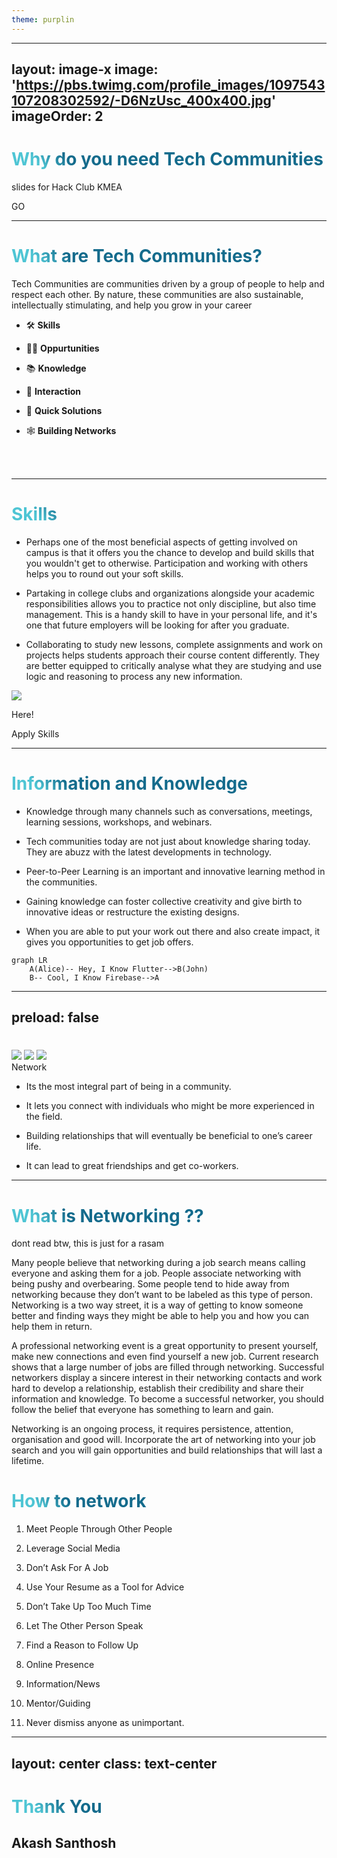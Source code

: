 ```yaml
---
theme: purplin
---
```

---
layout: image-x
image: 'https://pbs.twimg.com/profile_images/1097543107208302592/-D6NzUsc_400x400.jpg'
imageOrder: 2
---
# Why do you need Tech Communities

slides for Hack Club KMEA

<div class="pt-12">
  <span @click="$slidev.nav.next" class="px-2 p-1 rounded cursor-pointer" hover="bg-white bg-opacity-10">
    GO <carbon:arrow-right class="inline"/>
  </span>
</div>

<BarBottom
  title="Akash Santhosh"
  :social="[
    { type: 'ig', username: 'akash._.santhosh' },
    { type: 'tw', username: '_akashsanthosh' },
    { type: 'wb', username: 'aks.one' }
  ]"
/>

---

# What are Tech Communities?

Tech Communities are communities driven by a group of people to help and respect each other. By nature, these communities are also sustainable, intellectually stimulating, and help you grow in your career

- 🛠 **Skills**

- 👩‍💻 **Oppurtunities** 

- 📚‍ **Knowledge**

- 💬 **Interaction**

- 🤹 **Quick Solutions**

- 🕸️ **Building Networks**

<br>
<br>


<style>
h1 {
  background-color: #2B90B6;
  background-image: linear-gradient(45deg, #4EC5D4 10%, #146b8c 20%);
  background-size: 100%;
  -webkit-background-clip: text;
  -moz-background-clip: text;
  -webkit-text-fill-color: transparent; 
  -moz-text-fill-color: transparent;
}
</style>

<BarBottom
  title="Akash Santhosh"
  :social="[
    { type: 'ig', username: 'akash._.santhosh' },
    { type: 'tw', username: '_akashsanthosh' },
    { type: 'wb', username: 'aks.one' }
  ]"
/>

---

# Skills
 - Perhaps one of the most beneficial aspects of getting involved on campus is that it offers you the chance to develop and build skills that you wouldn't get to otherwise. Participation and working with others helps you to round out your soft skills.

 - Partaking in college clubs and organizations alongside your academic responsibilities allows you to practice not only discipline, but also time management. This is a handy skill to have in your personal life, and it's one that future employers will be looking for after you graduate.

 - Collaborating to study new lessons, complete assignments and work on projects helps students approach their course content differently. They are better equipped to critically analyse what they are studying and use logic and reasoning to process any new information.



<img
  v-click
  class="absolute -bottom-9 -right-7 w-80 opacity-50"
  src="https://sli.dev/assets/arrow-bottom-left.svg"
/>
<p v-after class="absolute bottom-23 right-5 opacity-30 transform -rotate-42">Here!</p>
<p v-after class="absolute bottom-5 right-35 opacity-30 transform">Apply Skills</p>

<BarBottom
  title="Akash Santhosh"
  :social="[
    { type: 'ig', username: 'akash._.santhosh' },
    { type: 'tw', username: '_akashsanthosh' },
    { type: 'wb', username: 'aks.one' }
  ]"
/>

---

# Information and Knowledge

- Knowledge through many channels such as conversations, meetings, learning sessions, workshops, and webinars.

- Tech communities today are not just about knowledge sharing today. They are abuzz with the latest developments in technology.

- Peer-to-Peer Learning is an important and innovative learning method in the communities.

- Gaining knowledge can foster collective creativity and give birth to innovative ideas or restructure the existing designs.

- When you are able to put your work out there and also create impact, it gives you opportunities to get job offers.

```mermaid {theme: 'neutral', scale: 0.8}
graph LR
	A(Alice)-- Hey, I Know Flutter-->B(John)
    B-- Cool, I Know Firebase-->A
```
<BarBottom
  title="Akash Santhosh"
  :social="[
    { type: 'ig', username: 'akash._.santhosh' },
    { type: 'tw', username: '_akashsanthosh' },
    { type: 'wb', username: 'aks.one' }
  ]"
/>

---
preload: false
---

#

<div class="w-60 relative mt-6">
  <div class="relative w-40 h-40">
    <img
      v-motion
      :initial="{ x: 800, y: -100, scale: 1.5, rotate: -50 }"
      :enter="final"
      class="absolute top-0 left-0 right-0 bottom-0"
      src="https://sli.dev/logo-square.png"
    />
    <img
      v-motion
      :initial="{ y: 500, x: -100, scale: 2 }"
      :enter="final"
      class="absolute top-0 left-0 right-0 bottom-0"
      src="https://sli.dev/logo-circle.png"
    />
    <img
      v-motion
      :initial="{ x: 600, y: 400, scale: 2, rotate: 100 }"
      :enter="final"
      class="absolute top-0 left-0 right-0 bottom-0"
      src="https://sli.dev/logo-triangle.png"
    />
  </div>

  <div 
    class="text-5xl absolute top-14 left-40 text-[#2B90B6] -z-1"
    v-motion
    :initial="{ x: -80, opacity: 0}"
    :enter="{ x: 0, opacity: 1, transition: { delay: 2000, duration: 1000 } }">
    Network
  </div>
</div>

<script setup lang="ts">
const final = {
  x: 0,
  y: 0,
  rotate: 0,
  scale: 1,
  transition: {
    type: 'spring',
    damping: 10,
    stiffness: 20,
    mass: 2
  }
}
</script>

<div
  v-motion
  :initial="{ x:35, y: 40, opacity: 0}"
  :enter="{ y: 0, opacity: 1, transition: { delay: 3500 } }">

  - Its the most integral part of being in a community.
  
  - It lets you connect with individuals who might be more experienced in the field.

  - Building relationships that will eventually be beneficial to one’s career life.

  - It can lead to great friendships and get co-workers.


</div>

<BarBottom
  title="Akash Santhosh"
  :social="[
    { type: 'ig', username: 'akash._.santhosh' },
    { type: 'tw', username: '_akashsanthosh' },
    { type: 'wb', username: 'aks.one' }
  ]"
/>

---

# What is **Networking** ??
 dont read btw, this is just for a rasam

Many people believe that networking during a job search means calling everyone and asking them for a job. People associate networking with being pushy and overbearing. Some people tend to hide away from networking because they don’t want to be labeled as this type of person. Networking is a two way street, it is a way of getting to know someone better and finding ways they might be able to help you and how you can help them in return.

A professional networking event is a great opportunity to present yourself, make new connections and even find yourself a new job. Current research shows that a large number of jobs are filled through networking. Successful networkers display a sincere interest in their networking contacts and work hard to develop a relationship, establish their credibility and share their information and knowledge. To become a successful networker, you should follow the belief that everyone has something to learn and gain. 

Networking is an ongoing process, it requires persistence, attention, organisation and good will. Incorporate the art of networking into your job search and you will gain opportunities and build relationships that will last a lifetime.


<BarBottom
  title="Akash Santhosh"
  :social="[
    { type: 'ig', username: 'akash._.santhosh' },
    { type: 'tw', username: '_akashsanthosh' },
    { type: 'wb', username: 'aks.one' }
  ]"
/>
---

# How to network

1. Meet People Through Other People

2. Leverage Social Media

3. Don’t Ask For A Job

4. Use Your Resume as a Tool for Advice

5. Don’t Take Up Too Much Time

6. Let The Other Person Speak

7. Find a Reason to Follow Up

8. Online Presence

9. Information/News

10. Mentor/Guiding

11. Never dismiss anyone as unimportant.

<BarBottom
  title="Akash Santhosh"
  :social="[
    { type: 'ig', username: 'akash._.santhosh' },
    { type: 'tw', username: '_akashsanthosh' },
    { type: 'wb', username: 'aks.one' }
  ]"
/>

---
layout: center
class: text-center
---


# Thank You
 
 ## Akash Santhosh 

<BarBottom
  title="Akash Santhosh"
  :social="[
    { type: 'ig', username: 'akash._.santhosh' },
    { type: 'tw', username: '_akashsanthosh' },
    { type: 'wb', username: 'aks.one' }
  ]"
/>
